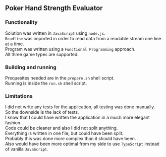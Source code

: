 ## Poker Hand Strength Evaluator

### Functionality

Solution was written in `JavaScript` using `node.js`.\
`Readline` was imported in order to read data from a readable stream one line at a time.\
Program was written using a `Functional Programming` approach.\
All three game types are supported.

### Building and running

Prequesites needed are in the `prepare.sh` shell script.\
Running is inside the `run.sh` shell script.

### Limitations

I did not write any tests for the application, all testing was done manually.\
So the downside is the lack of tests.\
I know that I could have written the application in a much more elegant fashion.\
Code could be cleaner and also I did not split anything.\
Everything is written in one file, but could have been split.\
Probably this was done more complex than it should have been.\
Also would have been more optimal from my side to use `TypeScript` instead of vanilla `JavaScript`.
